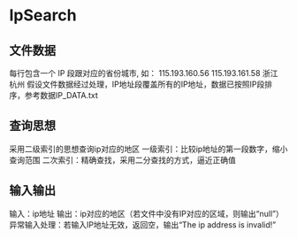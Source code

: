 # IpSearch

## 文件数据
每行包含一个 IP 段跟对应的省份城市, 如：
115.193.160.56 115.193.161.58 浙江 杭州
假设文件数据经过处理，IP地址段覆盖所有的IP地址，数据已按照IP段排序，参考数据IP_DATA.txt

## 查询思想
采用二级索引的思想查询ip对应的地区
一级索引：比较ip地址的第一段数字，缩小查询范围
二次索引：精确查找，采用二分查找的方式，逼近正确值

## 输入输出
输入：ip地址
输出：ip对应的地区（若文件中没有IP对应的区域，则输出“null”）
异常输入处理：若输入IP地址无效，返回空，输出“The ip address is invalid!”
